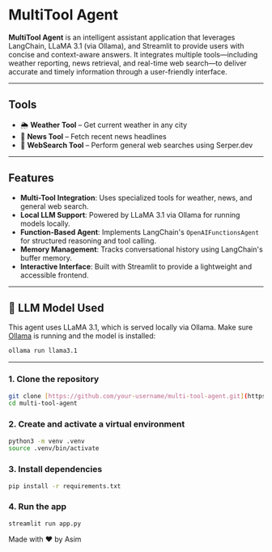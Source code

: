 # MultiTool Agent

**MultiTool Agent** is an intelligent assistant application that leverages LangChain, LLaMA 3.1 (via Ollama), and Streamlit to provide users with concise and context-aware answers. It integrates multiple tools—including weather reporting, news retrieval, and real-time web search—to deliver accurate and timely information through a user-friendly interface.

---

## Tools
- 🌦️ **Weather Tool** – Get current weather in any city
- 📰 **News Tool** – Fetch recent news headlines
- 🔎 **WebSearch Tool** – Perform general web searches using Serper.dev

---

## Features

- **Multi-Tool Integration**: Uses specialized tools for weather, news, and general web search.
- **Local LLM Support**: Powered by LLaMA 3.1 via Ollama for running models locally.
- **Function-Based Agent**: Implements LangChain's `OpenAIFunctionsAgent` for structured reasoning and tool calling.
- **Memory Management**: Tracks conversational history using LangChain's buffer memory.
- **Interactive Interface**: Built with Streamlit to provide a lightweight and accessible frontend.

---

## 🤖 LLM Model Used
This agent uses LLaMA 3.1, which is served locally via Ollama. Make sure [Ollama](https://ollama.com/) is running and the model is installed:

```bash
ollama run llama3.1
```

---

### 1.	Clone the repository

```bash
git clone [https://github.com/your-username/multi-tool-agent.git](https://github.com/asimhafeezz/multi-tool-agent.git)
cd multi-tool-agent
```

### 2.	Create and activate a virtual environment

```bash
python3 -m venv .venv
source .venv/bin/activate
```

### 3.	Install dependencies

```bash
pip install -r requirements.txt
```

### 4.	Run the app

```bash
streamlit run app.py
```

Made with ❤️ by Asim
